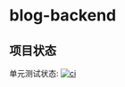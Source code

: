 blog-backend
============
## 项目状态
单元测试状态: [![ci](https://api.travis-ci.org/fhc023/blog-rebuild-edition.png?branch=master)](http://travis-ci.org/fhc023/blog-rebuild-edition)  
